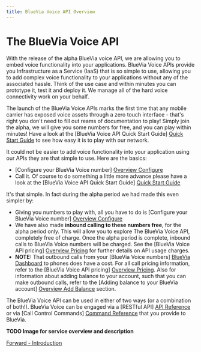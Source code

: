 ```yaml
---
title: BlueVia Voice API Overview
---
```


# The BlueVia Voice API


With the release of the alpha BlueVia voice API, we are allowing you to embed voice functionality into your applications. BlueVia Voice APIs provide you Infrastructure as a Service (IaaS) that is so simple to use, allowing you to add complex voice functionality to your applications without any of the associated hassle. Think of the use case and within minutes you can prototype it, test it and deploy it. We manage all of the hard voice connectivity work on your behalf.

The launch of the BlueVia Voice APIs marks the first time that any mobile carrier has exposed voice assets through a zero touch interface - that's right you don't need to fill out reams of documentation to play! Simply join the alpha, we will give you some numbers for free, and you can play within minutes! Have a look at the [BlueVia Voice API Quick Start Guide] [Quick Start Guide] to see how easy it is to play with our network. 

It could not be easier to add voice functionality into your application using our APIs they are that simple to use. Here are the basics:

* [Configure your BlueVia Voice number] [Overview Configure]
* Call it. Of course to do something a little more advance please have a look at the [BlueVia Voice API Quick Start Guide] [Quick Start Guide] 

It's that simple. In fact during the alpha period we had made this even simpler by:

* Giving you numbers to play with, all you have to do is [Configure your BlueVia Voice number] [Overview Configure]
* We have also made **inbound calling to these numbers free**, for the alpha period only. This will allow you to explore The BlueVia Voice API, completely free of charge. Once the alpha period is complete, inbound calls to BlueVia Voice numbers will be charged. See the [BlueVia Voice API pricing] [Overview Pricing] for further details on API usage charges. 
* **NOTE:** That outbound calls from your [BlueVia Voice numbers] [BlueVia Dashboard] to phones does have a cost. For all call pricing information, refer to the [BlueVia Voice API pricing] [Overview Pricing]. Also for information about adding balance to your account, such that you can make outbound calls, refer to the [Adding balance to your BlueVia account] [Overview Add Balance] section.

The BlueVia Voice API can be used in either of two ways (or a combination of both!). BlueVia Voice can be engaged via a [RESTful API] [API Reference] or via [Call Control Commands] [Command Reference] that you provide to BlueVia.

**TODO Image for service overview and description**

[Forward - Introduction][Overview]

[Overview]: /alpha/overview/
[Quick Start Guide]: /alpha/quickstart/
[Overview Configure]: /alpha/overview/configure
[Overview Pricing]: /alpha/overview/pricing
[Overview REST API]: /alpha/overview/restapi
[Overview Call Control]: /alpha/overview/callcontrol
[Overview Add Balance]: /alpha/overview/balance
[API Reference]: /alpha/restref/
[Command Reference]: /alpha/commandref/
[BlueVia Dashboard]: http://www.bluevia.com




